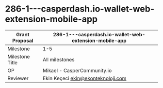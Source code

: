 # 286-1---casperdash.io-wallet-web-extension-mobile-app

Grant Proposal | 286-1---casperdash.io-wallet-web-extension-mobile-app
------------ | -------------
Milestone | 1-5
Milestone Title | All milestones
OP | Mikael - CasperCommunity.io
Reviewer | Ekin Keçeci <ekin@ekonteknoloji.com>



